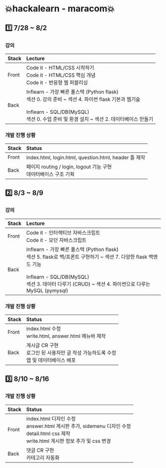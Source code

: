 # 💥hackalearn - maracom💥

## 1️⃣ 7/28 ~ 8/2

### 강의

|Stack|Lecture|
|:---|:---|
|Front|Code it - HTML/CSS 시작하기<br>Code it - HTML/CSS 핵심 개념<br>Code it - 반응형 웹 퍼블리싱|
|Back|Inflearn - 가장 빠른 풀스택 (Python flask)<br>섹션 0. 강의 준비 ~ 섹션 4. 파이썬 flask 기본과 웹기술<br><br>Inflearn - SQL/DB(MySQL)<br>섹션 0. 수업 준비 및 환경 설치 ~ 섹션 2. 데이터베이스 만들기|

### 개발 진행 상황

|Stack|Status|
|:---|:---|
|Front|index.html, login.html, question.html, header 틀 제작|
|Back|페이지 routing / login, logout 기능 구현 <br>데이터베이스 구조 기획|

## 2️⃣ 8/3 ~ 8/9

### 강의

|Stack|Lecture|
|:---|:---|
|Front|Code it - 인터랙티브 자바스크립트<br>Code it - 모던 자바스크립트|
|Back|Inflearn - 가장 빠른 풀스택 (Python flask)<br>섹션 5. flask로 백/프론트 구현하기 ~ 섹션 7. 다양한 flask 백엔드 기능<br><br>Inflearn - SQL/DB(MySQL)<br>섹션 3. 데이터 다루기 (CRUD) ~ 섹션 4. 파이썬으로 다루는 MySQL (pymysql)|

### 개발 진행 상황

|Stack|Status|
|:---|:---|
|Front|index.html 수정<br>write.html, answer.html 메뉴바 제작|
|Back|게시글 CR 구현<br>로그인 된 사용자만 글 작성 가능하도록 수정<br>앱 및 데이터베이스 배포|

## 3️⃣ 8/10 ~ 8/16

### 개발 진행 상황

|Stack|Status|
|:---|:---|
|Front|index.html 디자인 수정<br>answer.html 게시판 추가, sidemenu 디자인 수정<br>detail.html css 제작<br>write.html 게시판 정보 추가 및 css 변경<br>|
|Back|댓글 CR 구현<br>카테고리 자동화|
